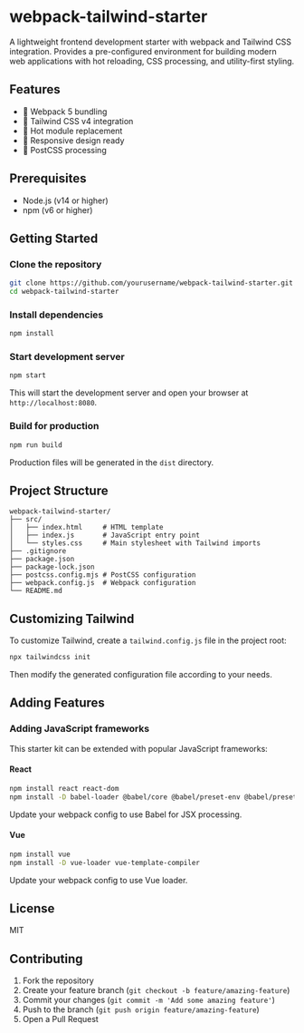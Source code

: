 # webpack-tailwind-starter

A lightweight frontend development starter with webpack and Tailwind CSS integration. Provides a pre-configured environment for building modern web applications with hot reloading, CSS processing, and utility-first styling.

## Features

- 🚀 Webpack 5 bundling
- 💨 Tailwind CSS v4 integration
- 🔄 Hot module replacement
- 📱 Responsive design ready
- 🎨 PostCSS processing

## Prerequisites

- Node.js (v14 or higher)
- npm (v6 or higher)

## Getting Started

### Clone the repository

```bash
git clone https://github.com/yourusername/webpack-tailwind-starter.git
cd webpack-tailwind-starter
```

### Install dependencies

```bash
npm install
```

### Start development server

```bash
npm start
```

This will start the development server and open your browser at `http://localhost:8080`.

### Build for production

```bash
npm run build
```

Production files will be generated in the `dist` directory.

## Project Structure

```
webpack-tailwind-starter/
├── src/
│   ├── index.html     # HTML template
│   ├── index.js       # JavaScript entry point
│   └── styles.css     # Main stylesheet with Tailwind imports
├── .gitignore
├── package.json
├── package-lock.json
├── postcss.config.mjs # PostCSS configuration
├── webpack.config.js  # Webpack configuration
└── README.md
```

## Customizing Tailwind

To customize Tailwind, create a `tailwind.config.js` file in the project root:

```bash
npx tailwindcss init
```

Then modify the generated configuration file according to your needs.

## Adding Features

### Adding JavaScript frameworks

This starter kit can be extended with popular JavaScript frameworks:

#### React

```bash
npm install react react-dom
npm install -D babel-loader @babel/core @babel/preset-env @babel/preset-react
```

Update your webpack config to use Babel for JSX processing.

#### Vue

```bash
npm install vue
npm install -D vue-loader vue-template-compiler
```

Update your webpack config to use Vue loader.

## License

MIT

## Contributing

1. Fork the repository
2. Create your feature branch (`git checkout -b feature/amazing-feature`)
3. Commit your changes (`git commit -m 'Add some amazing feature'`)
4. Push to the branch (`git push origin feature/amazing-feature`)
5. Open a Pull Request
